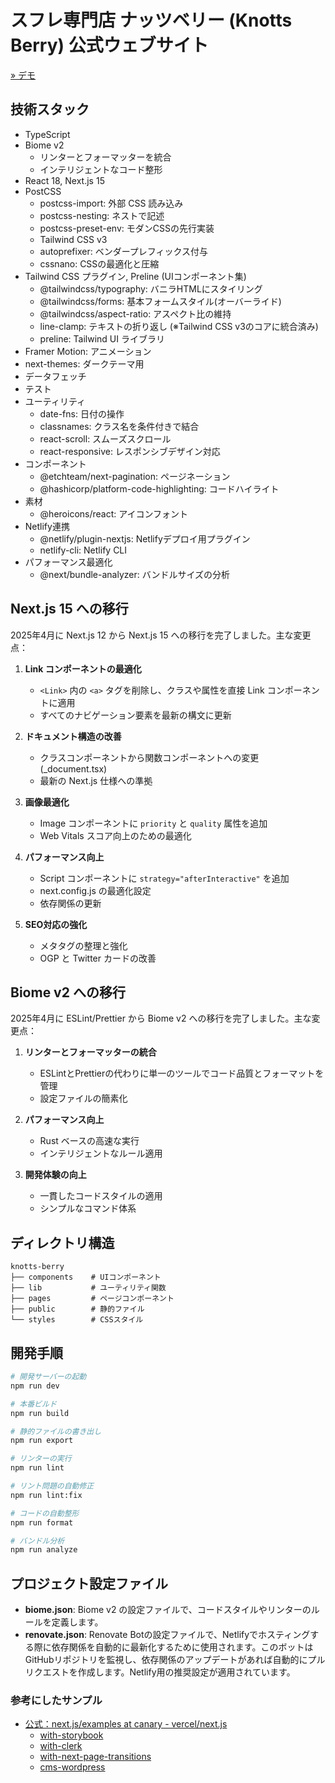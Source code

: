 # スフレ専門店 ナッツベリー (Knotts Berry) 公式ウェブサイト

[» デモ](https://nextjs-website-lemon.vercel.app/)

## 技術スタック

* TypeScript
* Biome v2
  * リンターとフォーマッターを統合
  * インテリジェントなコード整形
* React 18, Next.js 15
* PostCSS
  * postcss-import: 外部 CSS 読み込み
  * postcss-nesting: ネストで記述
  * postcss-preset-env: モダンCSSの先行実装
  * Tailwind CSS v3
  * autoprefixer: ベンダープレフィックス付与
  * cssnano: CSSの最適化と圧縮
* Tailwind CSS プラグイン, Preline (UIコンポーネント集)
  * @tailwindcss/typography: バニラHTMLにスタイリング
  * @tailwindcss/forms: 基本フォームスタイル(オーバーライド)
  * @tailwindcss/aspect-ratio: アスペクト比の維持
  * line-clamp: テキストの折り返し (※Tailwind CSS v3のコアに統合済み)
  * preline: Tailwind UI ライブラリ
* Framer Motion: アニメーション
* next-themes: ダークテーマ用
* データフェッチ
* テスト
* ユーティリティ
  * date-fns: 日付の操作
  * classnames: クラス名を条件付きで結合
  * react-scroll: スムーズスクロール
  * react-responsive: レスポンシブデザイン対応
* コンポーネント
  * @etchteam/next-pagination: ページネーション
  * @hashicorp/platform-code-highlighting: コードハイライト
* 素材
  * @heroicons/react: アイコンフォント
* Netlify連携
  * @netlify/plugin-nextjs: Netlifyデプロイ用プラグイン
  * netlify-cli: Netlify CLI
* パフォーマンス最適化
  * @next/bundle-analyzer: バンドルサイズの分析

## Next.js 15 への移行

2025年4月に Next.js 12 から Next.js 15 への移行を完了しました。主な変更点：

1. **Link コンポーネントの最適化**
   * `<Link>` 内の `<a>` タグを削除し、クラスや属性を直接 Link コンポーネントに適用
   * すべてのナビゲーション要素を最新の構文に更新

2. **ドキュメント構造の改善**
   * クラスコンポーネントから関数コンポーネントへの変更 (_document.tsx)
   * 最新の Next.js 仕様への準拠

3. **画像最適化**
   * Image コンポーネントに `priority` と `quality` 属性を追加
   * Web Vitals スコア向上のための最適化

4. **パフォーマンス向上**
   * Script コンポーネントに `strategy="afterInteractive"` を追加
   * next.config.js の最適化設定
   * 依存関係の更新

5. **SEO対応の強化**
   * メタタグの整理と強化
   * OGP と Twitter カードの改善

## Biome v2 への移行

2025年4月に ESLint/Prettier から Biome v2 への移行を完了しました。主な変更点：

1. **リンターとフォーマッターの統合**
   * ESLintとPrettierの代わりに単一のツールでコード品質とフォーマットを管理
   * 設定ファイルの簡素化

2. **パフォーマンス向上**
   * Rust ベースの高速な実行
   * インテリジェントなルール適用

3. **開発体験の向上**
   * 一貫したコードスタイルの適用
   * シンプルなコマンド体系

## ディレクトリ構造

```text
knotts-berry
├── components    # UIコンポーネント
├── lib           # ユーティリティ関数
├── pages         # ページコンポーネント
├── public        # 静的ファイル
└── styles        # CSSスタイル
```

## 開発手順

```bash
# 開発サーバーの起動
npm run dev

# 本番ビルド
npm run build

# 静的ファイルの書き出し
npm run export

# リンターの実行
npm run lint

# リント問題の自動修正
npm run lint:fix

# コードの自動整形
npm run format

# バンドル分析
npm run analyze
```

## プロジェクト設定ファイル

* **biome.json**: Biome v2 の設定ファイルで、コードスタイルやリンターのルールを定義します。
* **renovate.json**: Renovate Botの設定ファイルで、Netlifyでホスティングする際に依存関係を自動的に最新化するために使用されます。このボットはGitHubリポジトリを監視し、依存関係のアップデートがあれば自動的にプルリクエストを作成します。Netlify用の推奨設定が適用されています。

### 参考にしたサンプル

* [公式：next.js/examples at canary - vercel/next.js](https://github.com/vercel/next.js/tree/canary/examples)
  * [with-storybook](https://github.com/vercel/next.js/tree/canary/examples/with-storybook)
  * [with-clerk](https://github.com/vercel/next.js/tree/canary/examples/with-clerk)
  * [with-next-page-transitions](https://github.com/vercel/next.js/tree/canary/examples/with-next-page-transitions)
  * [cms-wordpress](https://github.com/vercel/next.js/tree/canary/examples/cms-wordpress)
